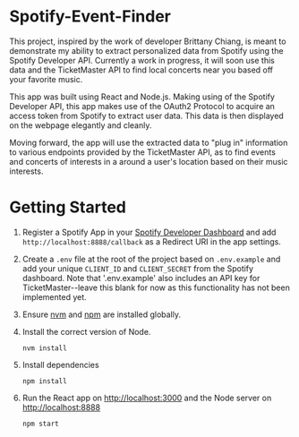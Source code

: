 # Spotify-Event-Finder
This project, inspired by the work of developer Brittany Chiang, is meant to demonstrate my ability to extract personalized data from Spotify using the Spotify Developer API. Currently a work in progress, it will soon use this data and the TicketMaster API to find local concerts near you based off your favorite music.


This app was built using React and Node.js. Making using of the Spotify Developer API, this app makes use of the OAuth2 Protocol to acquire an access token from Spotify to extract user data. This data is then displayed on the webpage elegantly and cleanly.

Moving forward, the app will use the extracted data to "plug in" information to various endpoints provided by the TicketMaster API, as to find events and concerts of interests in a around a user's location based on their music interests.

# Getting Started

1. Register a Spotify App in your [Spotify Developer Dashboard](https://developer.spotify.com/dashboard/) and add `http://localhost:8888/callback` as a Redirect URI in the app settings.

2. Create a `.env` file at the root of the project based on `.env.example` and add your unique `CLIENT_ID` and `CLIENT_SECRET` from the Spotify dashboard. Note that '.env.example' also includes an API key for TicketMaster--leave this blank for now as this functionality has not been implemented yet.

3. Ensure [nvm](https://github.com/nvm-sh/nvm) and [npm](https://www.npmjs.com/) are installed globally.

4. Install the correct version of Node.

    ```shell
    nvm install
    ```

5. Install dependencies

    ```shell
    npm install
    ```

6. Run the React app on <http://localhost:3000> and the Node server on <http://localhost:8888>

    ```shell
    npm start
    ```
